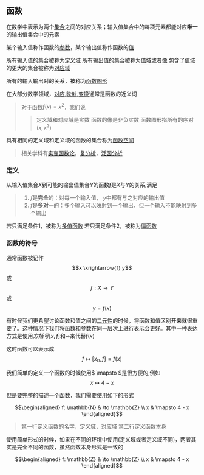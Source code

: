## 函数

在数学中表示为两个[集合][Set]之间的对应关系；输入值集合中的每项元素都能对应**唯一**的输出值集合中的元素

某个输入值称作函数的[参数][Argument]，某个输出值称作函数的[值][Value]

所有输入值的集合被称为[定义域][Domain]
所有输出值的集合被称为[值域][Range]或者[像][Image]
包含了值域的更大的集合被称为[对应域][Codomain]

所有的输入输出对的关系，被称为[函数图形][Graph_of_function]

在大部分数学领域，[对应](TODO),[映射](TODO),[变换](TODO)通常是函数的近义词

> 对于函数$f(x) = x^2$，我们说
>> 定义域和对应域是实数
>> 函数的像是非负实数
>> 函数图形指所有的序对$(x, x^2)$

具有相同的定义域和定义域的函数的集合称为[函数空间][Function_space]
> 相关学科有[实变函数论][Real_analysis]，[复分析][Complex_analysis]，[泛函分析][Functional_Analysis]

### 定义

从输入值集合$X$到可能的输出值集合$Y$的函数$f$是$X$与$Y$的关系,满足
>  1. $f$是**完全**的：对每一个输入值， $y$中都有与之对应的输出值
>  2. $f$是**多对一**的：多个输入可以映射到一个输出，但一个输入不能映射到多个输出

若只满足条件1，被称为[多值函数][Multivalued_function]
若只满足条件2，被称为[偏函数](TODO)

### 函数的符号

通常函数被记作
    $$x \xrightarrow{f} y$$
或
    $$f:X \to Y$$
或
    $$y=f(x)$$

有时候我们更希望讨论函数和值之间的[二元性][Duality]的时候，将函数和值区别开来就很重要了。这种情况下我们将函数和参数在同一层次上进行表示会更好。其中一种表达方式是使用*方括号*$[x,f]$和$\mapsto$来代替$f(x)$

这时函数可以表示成
$$f \mapsto [x_0, f] = f(x)$$

我们简单的定义一个函数的时候使用$ \mapsto $是很方便的,例如
    $$ x \mapsto 4 - x $$

但是要完整的描述一个函数，我们需要使用如下的形式

$$\begin{aligned}
f: \mathbb{N} & \to \mathbb{Z} \\
    x & \mapsto 4 - x
\end{aligned}$$

> 第一行定义函数的名字，定义域，对应域
> 第二行定义函数本身

使用简单形式的时候，如果在不同的环境中使用(定义域或者定义域不同)，两者其实是完全不同的函数，虽然函数本身形式是一致的

$$\begin{aligned}
f: \mathbb{Z} & \to \mathbb{Z} \\
    x & \mapsto 4 - x
\end{aligned}$$



<!-- end of file -->
[Set]: /math/Set.md
[Domain]: /math/Domain.md
[Codomain]: /math/Codomain.md
[Image]: /math/Image.md
[Graph_of_function]: /mah/Graph_of_function.md
[Function_space]: /math/Function_space.md
[Real_analysis]: TODO
[Complex_analysis]: TODO
[Functional_Analysis]: TODO
[Multivalued_function]: /math/Multivalued_function.md
[Range]: /math/Range.md
[Argument]: TODO
[Value]: TODO
[Duality]: /math/Duality.md
